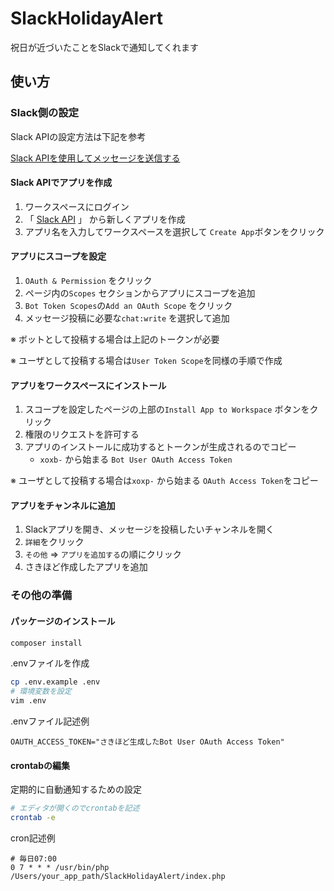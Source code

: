 # SlackHolidayAlert

祝日が近づいたことをSlackで通知してくれます

## 使い方

### Slack側の設定

Slack APIの設定方法は下記を参考

[Slack APIを使用してメッセージを送信する](https://qiita.com/kou_pg_0131/items/56dd81f2f4716ca292ef)

#### Slack APIでアプリを作成

1. ワークスペースにログイン
2. 「 [Slack API](https://api.slack.com/apps?new_app=1) 」 から新しくアプリを作成
3. アプリ名を入力してワークスペースを選択して `Create App`ボタンをクリック

#### アプリにスコープを設定

1. `OAuth & Permission` をクリック
2. ページ内の`Scopes` セクションからアプリにスコープを追加
3. `Bot Token Scopes`の`Add an OAuth Scope` をクリック
4. メッセージ投稿に必要な`chat:write` を選択して追加

※ ボットとして投稿する場合は上記のトークンが必要

※ ユーザとして投稿する場合は`User Token Scope`を同様の手順で作成

#### アプリをワークスペースにインストール

1. スコープを設定したページの上部の`Install App to Workspace` ボタンをクリック
2. 権限のリクエストを許可する
3. アプリのインストールに成功するとトークンが生成されるのでコピー
   - `xoxb-` から始まる `Bot User OAuth Access Token`

※ ユーザとして投稿する場合は`xoxp-` から始まる `OAuth Access Token`をコピー

#### アプリをチャンネルに追加

1. Slackアプリを開き、メッセージを投稿したいチャンネルを開く
2. `詳細`をクリック
3. `その他` => `アプリを追加する`の順にクリック
4. さきほど作成したアプリを追加

### その他の準備

#### パッケージのインストール

```bash
composer install
```

.envファイルを作成

```bash
cp .env.example .env
# 環境変数を設定
vim .env
```

.envファイル記述例

```
OAUTH_ACCESS_TOKEN="さきほど生成したBot User OAuth Access Token"
```

#### crontabの編集

定期的に自動通知するための設定

```bash
# エディタが開くのでcrontabを記述
crontab -e
```

cron記述例

```crontab
# 毎日07:00
0 7 * * * /usr/bin/php /Users/your_app_path/SlackHolidayAlert/index.php
```
